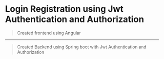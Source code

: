 # Login Registration using Jwt Authentication and Authorization

> Created frontend using Angular
<hr></hr>

> Created Backend using Spring boot with Jwt Authentication and Authorization
